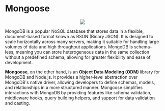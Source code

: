 # Mongoose 

<div align="center">
<img src="https://miro.medium.com/v2/resize:fit:648/1*3F5eonRQqcP35KglajAa8Q.png" />
</div>

MongoDB is a popular NoSQL database that stores data in a flexible, document-based format known as BSON (Binary JSON). It is designed to scale horizontally across many servers, making it suitable for handling large volumes of data and high throughput applications. MongoDB is schema-less, meaning you can store heterogeneous data in the same collection without a predefined schema, allowing for greater flexibility and ease of development.

**Mongoose**, on the other hand, is an **Object Data Modeling (ODM)** library for MongoDB and Node.js. It provides a higher-level abstraction over MongoDB's native driver, allowing developers to define schemas, models, and relationships in a more structured manner. Mongoose simplifies interactions with MongoDB by providing features like schema validation, middleware hooks, query building helpers, and support for data validation and casting.
